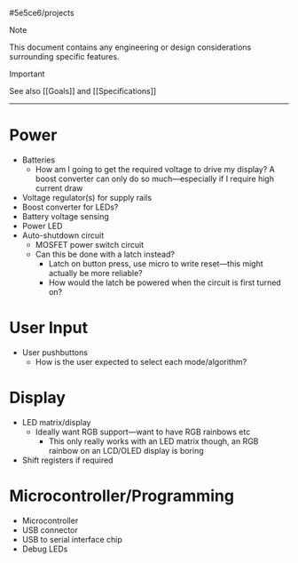 #5e5ce6/projects 

> [!NOTE]  
> This document contains any engineering or design considerations surrounding specific features.

> [!IMPORTANT]  
> See also [[Goals]] and [[Specifications]]

---

# Power

- Batteries
	- How am I going to get the required voltage to drive my display? A boost converter can only do so much—especially if I require high current draw
- Voltage regulator(s) for supply rails
- Boost converter for LEDs?
- Battery voltage sensing
- Power LED
- Auto-shutdown circuit
	- MOSFET power switch circuit
	- Can this be done with a latch instead?
		- Latch on button press, use micro to write reset—this might actually be more reliable?
		- How would the latch be powered when the circuit is first turned on?

# User Input

- User pushbuttons
	- How is the user expected to select each mode/algorithm?

# Display

- LED matrix/display
	- Ideally want RGB support—want to have RGB rainbows etc
		- This only really works with an LED matrix though, an RGB rainbow on an LCD/OLED display is boring
- Shift registers if required
 
# Microcontroller/Programming

- Microcontroller
- USB connector
- USB to serial interface chip
- Debug LEDs
